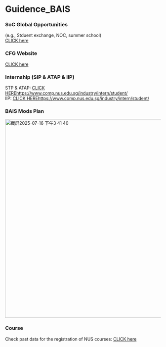 # Guidence_BAIS

### SoC Global Opportunities
(e.g., Stduent exchange, NOC, summer school)  
[CLICK here](https://www.comp.nus.edu.sg/programmes/ug/beyond/global/)

### CFG Website
[CLICK here](https://nus.edu.sg/cfg/students)

### Internship (SIP & ATAP & IIP)
STP & ATAP: [CLICK HERE](https://nus.edu.sg/cfg/students)https://www.comp.nus.edu.sg/industry/intern/student/  
IIP: [CLICK HERE](https://nus.edu.sg/cfg/students)https://www.comp.nus.edu.sg/industry/intern/student/

### BAIS Mods Plan  
<img width="1139" height="642" alt="截屏2025-07-16 下午3 41 40" src="https://github.com/user-attachments/assets/8fae2d95-fbd3-4e0c-8ca1-89e293ea6030" />

### Course
Check past data for the registration of NUS courses:
[CLICK here](https://courserekt.vercel.app/)
